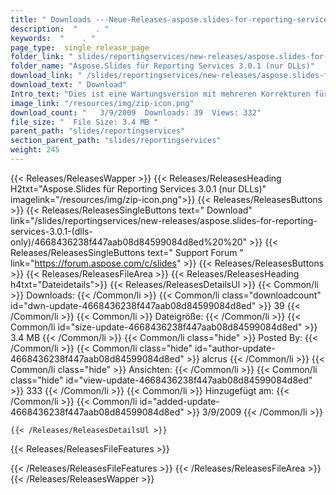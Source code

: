 ```yaml
---
title: " Downloads ---Neue-Releases-aspose.slides-for-reporting-services-3.0.1-(nur-dlls) . "
description:  "    . " 
keywords:  "    . " 
page_type:  single_release_page
folder_link: " slides/reportingservices/new-releases/aspose.slides-for-reporting-services-3.0.1-(dlls-only)/"
folder_name: "Aspose.Slides für Reporting Services 3.0.1 (nur DLLs)"
download_link: " /slides/reportingservices/new-releases/aspose.slides-for-reporting-services-3.0.1-(dlls-only)/4668436238f447aab08d84599084d8ed"
download_text: " Download"
Intro_text: "Dies ist eine Wartungsversion mit mehreren Korrekturen für Reporting Services 2005 ..."
image_link: "/resources/img/zip-icon.png"
download_count: "   3/9/2009  Downloads: 39  Views: 332"
file_size: "  File Size: 3.4 MB "
parent_path: "slides/reportingservices"
section_parent_path: "slides/reportingservices"
weight: 245
---
```


{{< Releases/ReleasesWapper >}}
  {{< Releases/ReleasesHeading H2txt="Aspose.Slides für Reporting Services 3.0.1 (nur DLLs)" imagelink="/resources/img/zip-icon.png">}}
  {{< Releases/ReleasesButtons >}}
    {{< Releases/ReleasesSingleButtons text=" Download" link="/slides/reportingservices/new-releases/aspose.slides-for-reporting-services-3.0.1-(dlls-only)/4668436238f447aab08d84599084d8ed%20%20" >}}
    {{< Releases/ReleasesSingleButtons text=" Support Forum " link="https://forum.aspose.com/c/slides" >}}
  {{< Releases/ReleasesButtons >}}
  {{< Releases/ReleasesFileArea >}}
    {{< Releases/ReleasesHeading h4txt="Dateidetails">}}
    {{< Releases/ReleasesDetailsUl >}}
            {{< Common/li >}} Downloads: {{< /Common/li >}}
      {{< Common/li class="downloadcount" id="dwn-update-4668436238f447aab08d84599084d8ed" >}} 39 {{< /Common/li >}}
      {{< Common/li >}} Dateigröße: {{< /Common/li >}}
      {{< Common/li id="size-update-4668436238f447aab08d84599084d8ed" >}} 3.4 MB {{< /Common/li >}} 
      {{< Common/li  class="hide" >}} Posted By: {{< /Common/li >}} 
      {{< Common/li class="hide" id="author-update-4668436238f447aab08d84599084d8ed" >}} alcrus {{< /Common/li >}}
      {{< Common/li class="hide" >}} Ansichten: {{< /Common/li >}}
      {{< Common/li class="hide" id="view-update-4668436238f447aab08d84599084d8ed" >}} 333 {{< /Common/li >}}
      {{< Common/li >}} Hinzugefügt am: {{< /Common/li >}}
      {{< Common/li id="added-update-4668436238f447aab08d84599084d8ed" >}} 3/9/2009 {{< /Common/li >}} 

    {{< /Releases/ReleasesDetailsUl >}}

  {{< Releases/ReleasesFileFeatures >}}
      
  {{< /Releases/ReleasesFileFeatures >}}
 {{< /Releases/ReleasesFileArea >}}
{{< /Releases/ReleasesWapper >}}



